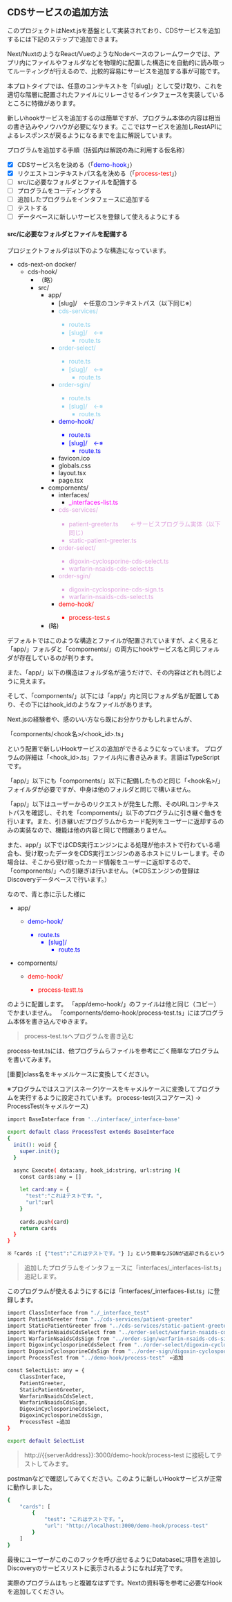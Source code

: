 ## CDSサービスの追加方法
このプロジェクトはNext.jsを基盤として実装されており、CDSサービスを追加するには下記のステップで追加できます。　

Next/NuxtのようなReact/VueのようなNodeベースのフレームワークでは、アプリ内にファイルやフォルダなどを物理的に配置した構造にを自動的に読み取ってルーティングが行えるので、比較的容易にサービスを追加する事が可能です。　

本プロトタイプでは、任意のコンテキストを「[slug]」として受け取り、これを適切な階層に配置されたファイルにリレーさせるインタフェースを実装しているところに特徴があります。

新しいhookサービスを追加するのは簡単ですが、プログラム本体の内容は相当の書き込みやノウハウが必要になります。ここではサービスを追加しRestAPIによるレスポンスが戻るようになるまでを主に解説しています。


プログラムを追加する手順（括弧内は解説の為に利用する仮名称）
- [x] CDSサービス名を決める（「<span style="color: blue; ">demo-hook</span>」）
- [x] リクエストコンテキストパス名を決める（「<span style="color: red; ">process-test</span>」）
- [ ] src/に必要なフォルダとファイルを配備する
- [ ] プログラムをコーディングする
- [ ] 追加したプログラムをインタフェースに追加する
- [ ] テストする
- [ ] データベースに新しいサービスを登録して使えるようにする

#### src/に必要なフォルダとファイルを配備する

プロジェクトフォルダは以下のような構造になっています。
- cds-next-on docker/
    - cds-hook/
        - （略）
        - src/
            - app/
                - [slug]/　←任意のコンテキストパス（以下同じ※）
                - <span style="color: skyblue; ">cds-services/
                    - route.ts
                    - [slug]/　←※
                        - route.ts
                - <span style="color: skyblue; ">order-select/
                    - route.ts
                    - [slug]/　←※
                        - route.ts
                - <span style="color: skyblue; ">order-sgin/
                    - route.ts
                    - [slug]/　←※
                        - route.ts
                - <span style="color: blue; ">demo-hook/
                    - route.ts
                    - [slug]/　←※
                        - route.ts
                - favicon.ico
                - globals.css
                - layout.tsx
                - page.tsx
            - compornents/
                - interfaces/
                    - <span style="color: magenta; ">_interfaces-list.ts
                - <span style="color: plum; ">cds-services/
                    - patient-greeter.ts　　←サービスプログラム実体（以下同じ）
                    - static-patient-greeter.ts
                - <span style="color: plum; ">order-select/
                    - digoxin-cyclosporine-cds-select.ts
                    - warfarin-nsaids-cds-select.ts
                - <span style="color: plum; ">order-sgin/
                    - digoxin-cyclosporine-cds-sign.ts
                    - warfarin-nsaids-cds-select.ts
                - <span style="color: red; ">demo-hook/
                    - process-test.s
            - (略)

デフォルトではこのような構造とファイルが配置されていますが、よく見ると「app/」フォルダと「compornents/」の両方にhookサービス名と同じフォルダが存在しているのが判ります。

また、「app/」以下の構造はフォルダ名が違うだけで、その内容はどれも同じように見えます。

そして、「compornents/」以下には「app/」内と同じフォルダ名が配置してあり、その下にはhook_idのようなファイルがあります。

Next.jsの経験者や、感のいい方なら既にお分かりかもしれませんが、

「compornents/<hook名>/<hook_id>.ts」

という配置で新しいHookサービスの追加ができるようになっています。
プログラムの詳細は「<hook_id>.ts」ファイル内に書き込みます。言語はTypeScriptです。

「app/」以下にも「compornents/」以下に配備したものと同じ「<hook名>/」フォイルダが必要ですが、中身は他のフォルダと同じで構いません。

「app/」以下はユーザーからのリクエストが発生した際、そのURLコンテキストパスを確認し、それを「compornents/」以下のプログラムに引き継ぐ働きを行います。また、引き継いだプログラムからカード配列をユーザーに返却するのみの実装なので、機能は他の内容と同じで問題ありません。

また、app/」以下ではCDS実行エンジンによる処理が他ホストで行わている場合も、受け取ったデータをCDS実行エンジンのあるホストにリレーします。その場合は、そこから受け取ったカード情報をユーザーに返却するので、「compornents/」への引継ぎは行いません。（※CDSエンジンの登録はDiscoveryデータベースで行います。）


なので、青と赤に示した様に

- app/
    - <span style="color: blue; ">demo-hook/
         - route.ts
            - [slug]/
                - route.ts

- compornents/
    - <span style="color: red; ">demo-hook/
        - process-testt.ts

のように配置します。
「app/demo-hook/」のファイルは他と同じ（コピー）でかまいません。
「compornents/demo-hook/process-test.ts」にはプログラム本体を書き込んでゆきます。

> process-test.tsへプログラムを書き込む

process-test.tsには、他プログラムらファイルを参考にごく簡単なプログラムを書いてみます。

[重要]class名をキャメルケースに変換してください。

※プログラムではスコア(スネーク)ケースをキャメルケースに変換してプログラムを実行するように設定されています。
process-test(スコアケース) → ProcessTest(キャメルケース)

```bash
import BaseInterface from '../interface/_interface-base'

export default class ProcessTest extends BaseInterface
{
  init(): void {
    super.init();
  }

  async Execute( data:any, hook_id:string, url:string ){
    const cards:any = []
    
    let card:any = {
      "test":"これはテストです。",
      "url":url 
    }
    
    cards.push(card)
    return cards
  }
}

※「cards :[ {"test":"これはテストです。"} ]」という簡単なJSONが返却されるという事になります。
```

> 追加したプログラムをインタフェースに「interfaces/_interfaces-list.ts」追記します。

このプログラムが使えるようにするには「interfaces/_interfaces-list.ts」に登録します。
```bash
import ClassInterface from "./_interface_test"
import PatientGreeter from "../cds-services/patient-greeter"
import StaticPatientGreeter from "../cds-services/static-patient-greeter"
import WarfarinNsaidsCdsSelect from "../order-select/warfarin-nsaids-cds-select"
import WarfarinNsaidsCdsSign from "../order-sign/warfarin-nsaids-cds-sign"
import DigoxinCyclosporineCdsSelect from "../order-select/digoxin-cyclosporine-cds-select"
import DigoxinCyclosporineCdsSign from "../order-sign/digoxin-cyclosporine-cds-sign"
import ProcessTest from "../demo-hook/process-test"　←追加

const SelectList: any = {
    ClassInterface,
    PatientGreeter,
    StaticPatientGreeter,
    WarfarinNsaidsCdsSelect,
    WarfarinNsaidsCdsSign,
    DigoxinCyclosporineCdsSelect,
    DigoxinCyclosporineCdsSign,
    ProcessTest ←追加
}

export default SelectList

```
> http://{{serverAddress}}:3000/demo-hook/process-test に接続してテストしてみます。

postmanなどで確認してみてください。このように新しいHookサービスが正常に動作しました。

```bash
{
    "cards": [
        {
            "test": "これはテストです。",
            "url": "http://localhost:3000/demo-hook/process-test"
        }
    ]
}
```
最後にユーザーがこのこのフックを呼び出せるようにDatabaseに項目を追加しDiscoveryのサービスリストに表示されるようになれば完了です。

実際のプログラムはもっと複雑なはずです。Nextの資料等を参考に必要なHookを追加してください。

